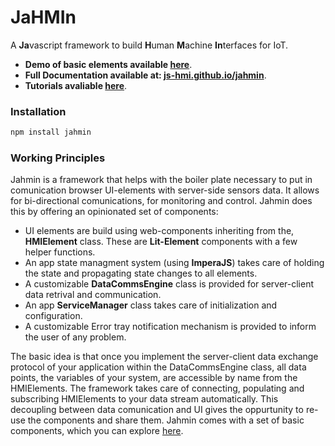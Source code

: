 # JaHMIn
A **Ja**vascript framework to build **H**uman **M**achine **In**terfaces for IoT.

- **Demo of basic elements available [here](https://js-hmi.github.io/jmn-basic-elements/demo)**.
- **Full Documentation available at: [js-hmi.github.io/jahmin](https://js-hmi.github.io/jahmin/index.html)**.
- **Tutorials avaliable [here](https://js-hmi.github.io/jahmin/list_tutorial.html)**.


### Installation 

```js
npm install jahmin
```


### Working Principles

Jahmin is a framework that helps with the boiler plate necessary to put in comunication browser UI-elements 
with server-side sensors data. It allows for bi-directional comunications, for monitoring and control.
Jahmin does this by offering an opinionated set of components:

- UI elements are build using web-components inheriting from the, **HMIElement** class. These are **Lit-Element** components
with a few helper functions. 
- An app state managment system (using **ImperaJS**) takes care of holding the state and propagating state changes to all elements.
- A customizable **DataCommsEngine** class is provided for server-client data retrival and communication. 
- An app **ServiceManager** class takes care of initialization and configuration.
- A customizable Error tray notification mechanism is provided to inform the user of any problem.

The basic idea is that once you implement the server-client data exchange protocol of your application within the DataCommsEngine class,
all data points, the variables of your system, are accessible by name from the HMIElements. The framework takes care of connecting, 
populating and subscribing HMIElements to your data stream automatically. This decoupling between data comunication and UI 
gives the oppurtunity to re-use the components and share them. 
Jahmin comes with a set of basic components, which you can explore [here](https://js-hmi.github.io/jmn-basic-elements/demo).
